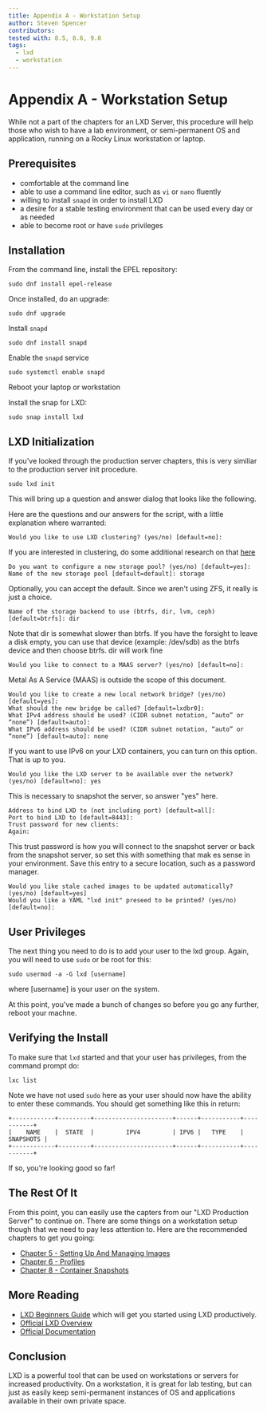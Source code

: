 ```yaml
---
title: Appendix A - Workstation Setup
author: Steven Spencer
contributors: 
tested with: 8.5, 8.6, 9.0
tags:
  - lxd
  - workstation
---
```


# Appendix A - Workstation Setup

While not a part of the chapters for an LXD Server, this procedure will help those who wish to have a lab environment, or semi-permanent OS and application, running on a Rocky Linux workstation or laptop.

## Prerequisites

* comfortable at the command line
* able to use a command line editor, such as `vi` or `nano` fluently
* willing to install `snapd` in order to install LXD
* a desire for a stable testing environment that can be used every day or as needed
* able to become root or have `sudo` privileges

## Installation

From the command line, install the EPEL repository:

```
sudo dnf install epel-release 
```

Once installed, do an upgrade:

```
sudo dnf upgrade
```

Install `snapd`

```
sudo dnf install snapd 
```

Enable the `snapd` service

```
sudo systemctl enable snapd
```

Reboot your laptop or workstation

Install the snap for LXD:

```
sudo snap install lxd
```

## LXD Initialization

If you've looked through the production server chapters, this is very similiar to the production server init procedure. 

```
sudo lxd init
```

This will bring up a question and answer dialog that looks like the following.

Here are the questions and our answers for the script, with a little explanation where warranted:

```
Would you like to use LXD clustering? (yes/no) [default=no]:
```

If you are interested in clustering, do some additional research on that [here](https://lxd.readthedocs.io/en/latest/clustering/)

```
Do you want to configure a new storage pool? (yes/no) [default=yes]:
Name of the new storage pool [default=default]: storage
```

Optionally, you can accept the default. Since we aren't using ZFS, it really is just a choice.

```
Name of the storage backend to use (btrfs, dir, lvm, ceph) [default=btrfs]: dir
```

Note that dir is somewhat slower than btrfs. If you have the forsight to leave a disk empty, you can use that device (example: /dev/sdb)
 as the btrfs device and then choose btrfs. dir will work fine

```
Would you like to connect to a MAAS server? (yes/no) [default=no]:
```

Metal As A Service (MAAS) is outside the scope of this document.

```
Would you like to create a new local network bridge? (yes/no) [default=yes]:
What should the new bridge be called? [default=lxdbr0]: 
What IPv4 address should be used? (CIDR subnet notation, “auto” or “none”) [default=auto]:
What IPv6 address should be used? (CIDR subnet notation, “auto” or “none”) [default=auto]: none
```

If you want to use IPv6 on your LXD containers, you can turn on this option. That is up to you.

```
Would you like the LXD server to be available over the network? (yes/no) [default=no]: yes
```

This is necessary to snapshot the server, so answer "yes" here.

```
Address to bind LXD to (not including port) [default=all]:
Port to bind LXD to [default=8443]:
Trust password for new clients:
Again:
```

This trust password is how you will connect to the snapshot server or back from the snapshot server, so set this with something that mak
es sense in your environment. Save this entry to a secure location, such as a password manager.

```
Would you like stale cached images to be updated automatically? (yes/no) [default=yes]
Would you like a YAML "lxd init" preseed to be printed? (yes/no) [default=no]:
```

## User Privileges

The next thing you need to do is to add your user to the lxd group. Again, you will need to use `sudo` or be root for this:

```
sudo usermod -a -G lxd [username]
```

where [username] is your user on the system.

At this point, you've made a bunch of changes so before you go any further, reboot your machne.

## Verifying the Install

To make sure that `lxd` started and that your user has privileges, from the command prompt do:

```
lxc list
```

Note we have not used `sudo` here as your user should now have the ability to enter these commands.  You should get something like this in return:

```
+------------+---------+----------------------+------+-----------+-----------+
|    NAME    |  STATE  |         IPV4         | IPV6 |   TYPE    | SNAPSHOTS |
+------------+---------+----------------------+------+-----------+-----------+
```

If so, you're looking good so far!

## The Rest Of It

From this point, you can easily use the capters from our "LXD Production Server" to continue on. There are some things on a workstation setup though that we need to pay less attention to. Here are the recommended chapters to get you going:

* [Chapter 5 - Setting Up And Managing Images](05-lxd_images.md)
* [Chapter 6 - Profiles](06-profiles.md)
* [Chapter 8 - Container Snapshots](08-snapshots.md)

## More Reading

* [LXD Beginners Guide](../../guides/containers/lxd_web_servers.md) which will get you started using LXD productively.
* [Official LXD Overview](https://linuxcontainers.org/lxd/introduction/)
* [Official Documentation](https://linuxcontainers.org/lxd/docs/master/)

## Conclusion 

LXD is a powerful tool that can be used on workstations or servers for increased productivity. On a workstation, it is great for lab testing, but can just as easily keep semi-permanent instances of OS and applications available in their own private space. 





